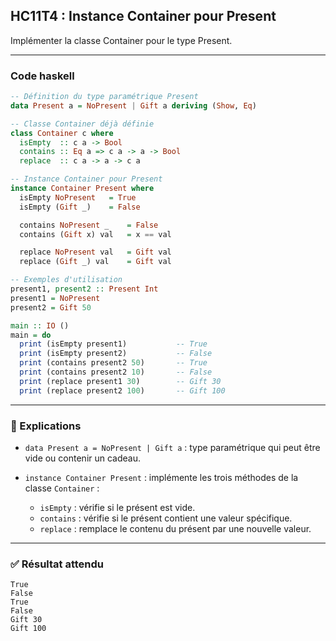 ## HC11T4 : Instance Container pour Present

Implémenter la classe Container pour le type Present.

---

### Code haskell

```haskell
-- Définition du type paramétrique Present
data Present a = NoPresent | Gift a deriving (Show, Eq)

-- Classe Container déjà définie
class Container c where
  isEmpty  :: c a -> Bool
  contains :: Eq a => c a -> a -> Bool
  replace  :: c a -> a -> c a

-- Instance Container pour Present
instance Container Present where
  isEmpty NoPresent   = True
  isEmpty (Gift _)    = False

  contains NoPresent _    = False
  contains (Gift x) val   = x == val

  replace NoPresent val   = Gift val
  replace (Gift _) val    = Gift val

-- Exemples d'utilisation
present1, present2 :: Present Int
present1 = NoPresent
present2 = Gift 50

main :: IO ()
main = do
  print (isEmpty present1)           -- True
  print (isEmpty present2)           -- False
  print (contains present2 50)       -- True
  print (contains present2 10)       -- False
  print (replace present1 30)        -- Gift 30
  print (replace present2 100)       -- Gift 100
```

---

### 🔎 Explications

* `data Present a = NoPresent | Gift a` : type paramétrique qui peut être vide ou contenir un cadeau.
* `instance Container Present` : implémente les trois méthodes de la classe `Container` :

  * `isEmpty` : vérifie si le présent est vide.
  * `contains` : vérifie si le présent contient une valeur spécifique.
  * `replace` : remplace le contenu du présent par une nouvelle valeur.

---

### ✅ Résultat attendu

```
True
False
True
False
Gift 30
Gift 100
```
